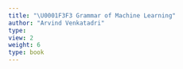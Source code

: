 ```yaml
---
title: "\U0001F3F3 Grammar of Machine Learning"
author: "Arvind Venkatadri"
type:
view: 2
weight: 6
type: book
---
```

